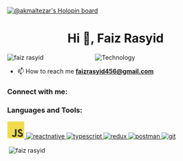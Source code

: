 
[![@akmaltezar's Holopin board](https://holopin.me/akmaltezar)](https://holopin.io/@akmaltezar)
<h1 align="center">Hi 👋, Faiz Rasyid</h1>
<img align="right" alt="Technology" width="300" src="https://external-content.duckduckgo.com/iu/?u=http%3A%2F%2Fmedia.giphy.com%2Fmedia%2FCTX0ivSQbI78A%2Fgiphy.gif&f=1&nofb=1">


<p align="left"> <img src="https://komarev.com/ghpvc/?username=unXpected7&label=Profile%20views&color=0e75b6&style=flat" alt="faiz rasyid" /> </p>

- 📫 How to reach me **faizrasyid456@gmail.com**

<h3 align="left">Connect with me:</h3>
<p align="left">
<!-- <a href="https://www.linkedin.com/in/akmal-tezar-a0379b235" target="_blank" rel="noreferrer" ><img align="center" src="https://raw.githubusercontent.com/rahuldkjain/github-profile-readme-generator/master/src/images/icons/Social/linked-in-alt.svg" alt="https://www.linkedin.com/in/akmal-tezar-a0379b235" height="30" width="40" /></a> -->
<!-- <a href="https://instagram.com/akmal_tezzar"target="_blank" rel="noreferrer"><img align="center" src="https://raw.githubusercontent.com/rahuldkjain/github-profile-readme-generator/master/src/images/icons/Social/instagram.svg" alt="akmal_tezzar" height="30" width="40" /></a> -->
<!-- <a href="https://www.facebook.com/akmal.tezar.7" target="_blank" rel="noreferrer"><img align="center" src="https://www.freeiconspng.com/uploads/facebook-transparent-logo-png-0.png" alt="akmal_tezzar" height="40" width="40" /></a> -->
</p>

<h3 align="left">Languages and Tools:</h3>
<p align="left"> <a href="https://developer.mozilla.org/en-US/docs/Web/JavaScript" target="_blank" rel="noreferrer"> <img src="https://raw.githubusercontent.com/devicons/devicon/master/icons/javascript/javascript-original.svg" alt="javascript" width="40" height="40"/> </a> <a href="https://reactnative.dev/" target="_blank" rel="noreferrer"> <img src="https://reactnative.dev/img/header_logo.svg" alt="reactnative" width="40" height="40"/> </a>
<a href="https://www.typescriptlang.org/" target="_blank" rel="noreferrer"> <img src="https://cdn.icon-icons.com/icons2/2415/PNG/512/typescript_original_logo_icon_146317.png" alt="typescript" width="40" height="40"/> </a> 
<a href="https://redux.js.org/" target="_blank" rel="noreferrer"> <img src="https://cdn.freebiesupply.com/logos/large/2x/redux-logo-png-transparent.png" alt="redux" width="40" height="40"/> </a>
<a href="https://www.postman.com/" target="_blank" rel="noreferrer"> <img src="https://external-content.duckduckgo.com/iu/?u=https%3A%2F%2Fblog.scottlogic.com%2Fmmcalroy%2Fassets%2FpostmanLogo.png" alt="postman" width="40" height="40"/> </a> 
<a href="https://git-scm.com/" target="_blank" rel="noreferrer"> <img src="https://external-content.duckduckgo.com/iu/?u=https%3A%2F%2Fcdn.freebiesupply.com%2Flogos%2Flarge%2F2x%2Fgit-icon-logo-png-transparent.png" alt="git" width="40" height="40"/> </a> 
</p>

<p>&nbsp;<img align="center" src="https://github-readme-stats.vercel.app/api?username=unXpected7&show_icons=true&locale=en" alt="faiz rasyid" /></p>

